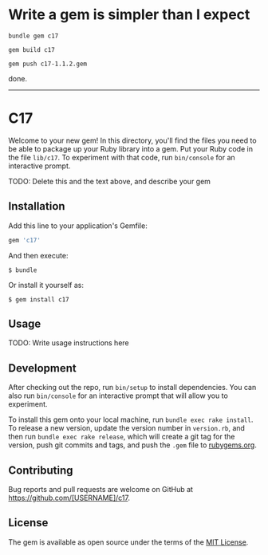 # Write a gem is simpler than I expect

```
bundle gem c17

gem build c17

gem push c17-1.1.2.gem
```
done.


---


# C17

Welcome to your new gem! In this directory, you'll find the files you need to be able to package up your Ruby library into a gem. Put your Ruby code in the file `lib/c17`. To experiment with that code, run `bin/console` for an interactive prompt.

TODO: Delete this and the text above, and describe your gem

## Installation

Add this line to your application's Gemfile:

```ruby
gem 'c17'
```

And then execute:

    $ bundle

Or install it yourself as:

    $ gem install c17

## Usage

TODO: Write usage instructions here

## Development

After checking out the repo, run `bin/setup` to install dependencies. You can also run `bin/console` for an interactive prompt that will allow you to experiment.

To install this gem onto your local machine, run `bundle exec rake install`. To release a new version, update the version number in `version.rb`, and then run `bundle exec rake release`, which will create a git tag for the version, push git commits and tags, and push the `.gem` file to [rubygems.org](https://rubygems.org).

## Contributing

Bug reports and pull requests are welcome on GitHub at https://github.com/[USERNAME]/c17.


## License

The gem is available as open source under the terms of the [MIT License](http://opensource.org/licenses/MIT).
